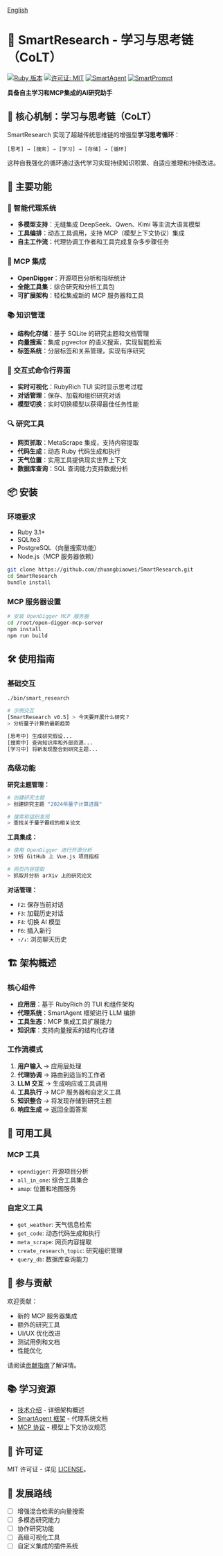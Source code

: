 [English](README.md)

# 🧠 SmartResearch - 学习与思考链（CoLT）

[![Ruby 版本](https://img.shields.io/badge/Ruby-3.1%2B-red)](https://www.ruby-lang.org)
[![许可证: MIT](https://img.shields.io/badge/License-MIT-blue.svg)](LICENSE)
[![SmartAgent](https://img.shields.io/badge/SmartAgent-已启用-green)](https://github.com/zhuangbiaowei/smart_agent)
[![SmartPrompt](https://img.shields.io/badge/SmartPrompt-已集成-blue)](https://github.com/zhuangbiaowei/smart_prompt)

**具备自主学习和MCP集成的AI研究助手**

## 🌟 核心机制：学习与思考链（CoLT）

SmartResearch 实现了超越传统思维链的增强型**学习思考循环**：

```
[思考] → [搜索] → [学习] → [存储] → [循环]
```

这种自我强化的循环通过迭代学习实现持续知识积累、自适应推理和持续改进。

## 🚀 主要功能

### 🤖 智能代理系统
- **多模型支持**：无缝集成 DeepSeek、Qwen、Kimi 等主流大语言模型
- **工具编排**：动态工具调用，支持 MCP（模型上下文协议）集成
- **自主工作流**：代理协调工作者和工具完成复杂多步骤任务

### 🔧 MCP 集成
- **OpenDigger**：开源项目分析和指标统计
- **全能工具集**：综合研究和分析工具包
- **可扩展架构**：轻松集成新的 MCP 服务器和工具

### 📚 知识管理
- **结构化存储**：基于 SQLite 的研究主题和文档管理
- **向量搜索**：集成 pgvector 的语义搜索，实现智能检索
- **标签系统**：分层标签和关系管理，实现有序研究

### 💬 交互式命令行界面
- **实时可视化**：RubyRich TUI 实时显示思考过程
- **对话管理**：保存、加载和组织研究对话
- **模型切换**：实时切换模型以获得最佳任务性能

### 🔍 研究工具
- **网页抓取**：MetaScrape 集成，支持内容提取
- **代码生成**：动态 Ruby 代码生成和执行
- **天气位置**：实用工具提供现实世界上下文
- **数据库查询**：SQL 查询能力支持数据分析

## 📦 安装

### 环境要求
- Ruby 3.1+
- SQLite3
- PostgreSQL（向量搜索功能）
- Node.js（MCP 服务器依赖）

```bash
git clone https://github.com/zhuangbiaowei/SmartResearch.git
cd SmartResearch
bundle install
```

### MCP 服务器设置
```bash
# 安装 OpenDigger MCP 服务器
cd /root/open-digger-mcp-server
npm install
npm run build
```

## 🛠️ 使用指南

### 基础交互
```bash
./bin/smart_research

# 示例交互
[SmartResearch v0.5] > 今天要开展什么研究？
> 分析量子计算的最新趋势

[思考中] 生成研究假设...
[搜索中] 查询知识库和外部资源...
[学习中] 将新发现整合到研究主题...
```

### 高级功能

**研究主题管理：**
```bash
# 创建研究主题
> 创建研究主题 "2024年量子计算进展"

# 搜索和组织发现
> 查找关于量子霸权的相关论文
```

**工具集成：**
```bash
# 使用 OpenDigger 进行开源分析
> 分析 GitHub 上 Vue.js 项目指标

# 网页内容提取
> 抓取并分析 arXiv 上的研究论文
```

**对话管理：**
- `F2`: 保存当前对话
- `F3`: 加载历史对话
- `F4`: 切换 AI 模型
- `F6`: 插入新行
- `↑/↓`: 浏览聊天历史

## 🏗️ 架构概述

### 核心组件
- **应用层**：基于 RubyRich 的 TUI 和组件架构
- **代理系统**：SmartAgent 框架进行 LLM 编排
- **工具生态**：MCP 集成工具扩展能力
- **知识库**：支持向量搜索的结构化存储

### 工作流模式
1. **用户输入** → 应用层处理
2. **代理协调** → 路由到适当的工作者
3. **LLM 交互** → 生成响应或工具调用
4. **工具执行** → MCP 服务器和自定义工具
5. **知识整合** → 将发现存储到研究主题
6. **响应生成** → 返回全面答案

## 🔧 可用工具

### MCP 工具
- `opendigger`: 开源项目分析
- `all_in_one`: 综合工具集合
- `amap`: 位置和地图服务

### 自定义工具
- `get_weather`: 天气信息检索
- `get_code`: 动态代码生成和执行
- `meta_scrape`: 网页内容提取
- `create_research_topic`: 研究组织管理
- `query_db`: 数据库查询能力

## 🤝 参与贡献

欢迎贡献：
- 新的 MCP 服务器集成
- 额外的研究工具
- UI/UX 优化改进
- 测试用例和文档
- 性能优化

请阅读[贡献指南](CONTRIBUTING.md)了解详情。

## 📚 学习资源

- [技术介绍](TECHNICAL_INTRODUCTION.cn.md) - 详细架构概述
- [SmartAgent 框架](https://github.com/zhuangbiaowei/smart_agent) - 代理系统文档
- [MCP 协议](https://modelcontextprotocol.io/) - 模型上下文协议规范

## 📄 许可证

MIT 许可证 - 详见 [LICENSE](LICENSE)。

## 🚀 发展路线

- [ ] 增强混合检索的向量搜索
- [ ] 多模态研究能力
- [ ] 协作研究功能
- [ ] 高级可视化工具
- [ ] 自定义集成的插件系统